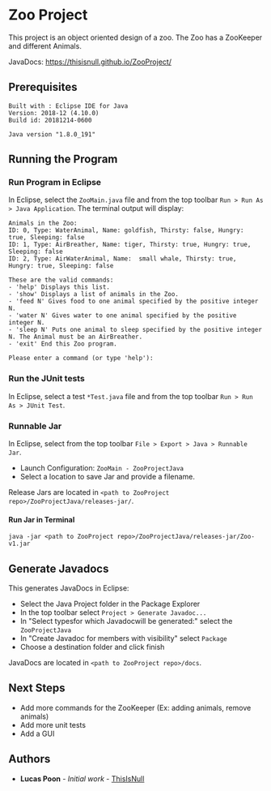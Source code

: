 # Zoo Project

This project is an object oriented design of a zoo. The Zoo has a ZooKeeper and different Animals.

JavaDocs: https://thisisnull.github.io/ZooProject/

## Prerequisites

```
Built with : Eclipse IDE for Java 
Version: 2018-12 (4.10.0)
Build id: 20181214-0600
```

```
Java version "1.8.0_191"
```

## Running the Program

### Run Program in Eclipse

In Eclipse, select the `ZooMain.java` file and from  the top toolbar `Run > Run As > Java Application`.
The  terminal output will display:

```
Animals in the Zoo:
ID: 0, Type: WaterAnimal, Name: goldfish, Thirsty: false, Hungry: true, Sleeping: false
ID: 1, Type: AirBreather, Name: tiger, Thirsty: true, Hungry: true, Sleeping: false
ID: 2, Type: AirWaterAnimal, Name:  small whale, Thirsty: true, Hungry: true, Sleeping: false

These are the valid commands:
- 'help' Displays this list.
- 'show' Displays a list of animals in the Zoo.
- 'feed N' Gives food to one animal specified by the positive integer N.
- 'water N' Gives water to one animal specified by the positive integer N.
- 'sleep N' Puts one animal to sleep specified by the positive integer N. The Animal must be an AirBreather.
- 'exit' End this Zoo program.

Please enter a command (or type 'help'):
```

### Run the JUnit tests

In Eclipse, select a test `*Test.java` file and from  the top toolbar `Run > Run As > JUnit Test`.

### Runnable Jar

In Eclipse, select from the top toolbar `File > Export > Java > Runnable Jar`.
* Launch Configuration: `ZooMain - ZooProjectJava`
* Select a location to save Jar and provide a filename.

Release Jars are located in `<path to ZooProject repo>/ZooProjectJava/releases-jar/`.

#### Run Jar in Terminal

`java -jar <path to ZooProject repo>/ZooProjectJava/releases-jar/Zoo-v1.jar`

## Generate Javadocs

This generates JavaDocs in Eclipse:
* Select the Java Project folder in the Package Explorer
* In the top toolbar select `Project > Generate Javadoc...`
* In "Select typesfor which Javadocwill be generated:" select the `ZooProjectJava` 
* In "Create Javadoc for members with visibility" select `Package`
* Choose a destination folder and click finish

JavaDocs are located in `<path to ZooProject repo>/docs`.

## Next Steps

* Add more commands for the ZooKeeper (Ex: adding animals, remove animals)
* Add more unit tests
* Add a GUI

## Authors

* **Lucas Poon** - *Initial work* - [ThisIsNull](https://github.com/ThisIsNull)


